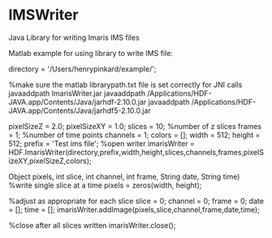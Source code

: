 # IMSWriter
Java Library for writing Imaris IMS files

Matlab example for using library to write IMS file:

directory = '/Users/henrypinkard/example/';

%make sure the matlab librarypath.txt file is set correctly for JNI calls
javaaddpath ImarisWriter.jar
javaaddpath /Applications/HDF-JAVA.app/Contents/Java/jarhdf-2.10.0.jar
javaaddpath /Applications/HDF-JAVA.app/Contents/Java/jarhdf5-2.10.0.jar


pixelSizeZ = 2.0;
pixelSizeXY = 1.0;
slices = 10; %number of z slices
frames = 1; %number of time points
channels = 1;
colors = [];
width = 512;
height = 512;
prefix = 'Test ims file';
%open writer
imarisWriter = HDF.ImarisWriter(directory,prefix,width,height,slices,channels,frames,pixelSizeXY,pixelSizeZ,colors);

Object pixels, int slice, int channel, int frame, String date, String time) 
%write single slice at a time
pixels = zeros(width, height);

%adjust as appropriate for each slice
slice = 0;
channel = 0;
frame = 0;
date = [];
time = [];
imarisWriter.addImage(pixels,slice,channel,frame,date,time);

%close after all slices written
imarisWriter.close();


